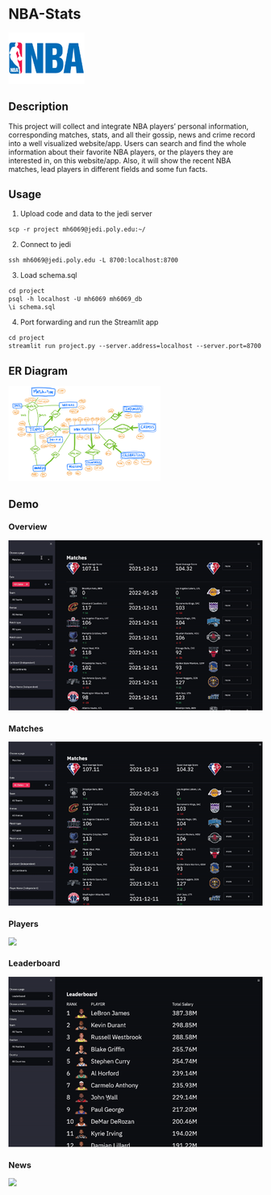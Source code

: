 # NBA-Stats

<img width="30%" alt="" src="img/NBA.png">

## Description

This project will collect and integrate NBA players’ personal information, corresponding matches, stats, and all their gossip, news and crime record into a well visualized website/app. Users can search and find the whole information about their favorite NBA players, or the players they are interested in, on this website/app. Also, it will show the recent NBA matches, lead players in different fields and some fun facts.

## Usage
1. Upload code and data to the jedi server
```
scp -r project mh6069@jedi.poly.edu:~/
```
2. Connect to jedi
```
ssh mh6069@jedi.poly.edu -L 8700:localhost:8700
```
3. Load schema.sql
```
cd project
psql -h localhost -U mh6069 mh6069_db
\i schema.sql
```

4. Port forwarding and run the Streamlit app
```
cd project
streamlit run project.py --server.address=localhost --server.port=8700
```
## ER Diagram

<img width="60%" alt="" src="img/er.png">

## Demo

### Overview

![](img/navi.gif)

### Matches

![](img/matches.gif)

### Players

![](img/players2.gif)

### Leaderboard

![](img/leaderboard.gif)

### News

![](img/news.gif)
